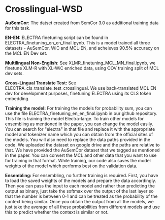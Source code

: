 # Crosslingual-WSD

**AuSemCor:** The datset created from SemCor 3.0 as additional training data for this task.

**EN-EN:** ELECTRA finetuning script can be found in ELECTRA_finetuning_en_en_final.ipynb. This is a model trained all three datasets - AuSemCor, WiC and MCL-EN, and acheieves 90.5% accuracy on the MCL EN Dev set.

**Multilingual Non-English:** See XLMR_finetuning_MCL_MN_final.ipynb, we finetune XLM-R with XL-WiC enriched data, using OOV training split of MCL dev sets.

**Cross-Lingual Translate Test:** See ELECTRA_cls_translate_test_crosslingual. We use back-translated MCL EN dev for development purposes, finetuning ELECTRA using its CLS token embedding.


**Training the model:**  For training the models for probability sum, you can use the file  ELECTRA_finetuning_en_en_final.ipynb in our github repository. This file is training the model Electra-large. To train other models for ensembling as mentioned in the paper, you can change the model easily. You can search for "electra" in that file and replace it with the appropriate model and tokenizer name which you can obtain from the official sites of the models. 
You will also need to replace the data paths provided in the code. We uploaded the dataset on google drive and the paths are relative to that. We have provided the AuSemCor dataset that we tagged as mentioned in the paper. You can convert the MCL and other data that you want to use for training in that format. While training, our code also saves the model weights of the model which performs best on the validation data. 

**Ensembling:** For ensembling, no further training is required. First, you have to load the saved weights of the models and prepare the data accordingly. Then you can pass the input to each model and rather than predicting the output as binary, just take the softmax over the output of the last layer so that the number is between 0-1 and can be treated as the probability of the context being similar. Once you obtain the output from all the models, we just take the average of all these probabilities from different models and use this to predict whether the context is similar or not.
